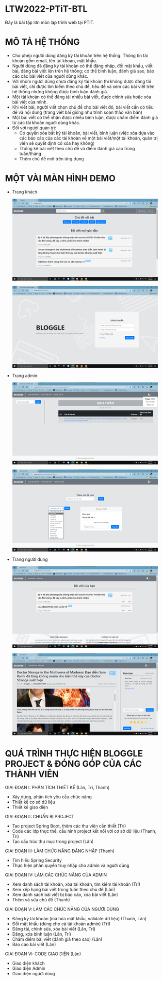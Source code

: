 # LTW2022-PTiT-BTL
Đây là bài tập lớn môn lập trình web tại PTIT.

# MÔ TẢ HỆ THỐNG
- Cho phép người dùng đăng ký tài khoản trên hệ thống. Thông tin tài khoản gồm email, tên tài khoản, mật khẩu.
- Người dùng đã đăng ký tài khoản có thể đăng nhập, đổi mật khẩu, viết bài, đăng bài viết lên trên hệ thống; có thể bình luận, đánh giá sao, báo cáo các bài viết của người dùng khác.
- Với nhóm người dùng chưa đăng ký tài khoản thì không được đăng tải bài viết, chỉ được tìm kiếm theo chủ đề, tiêu đề và xem các bài viết trên hệ thống nhưng không được bình luận đánh giá.
- Một tài khoản có thể đăng tải nhiều bài viết, được chỉnh sửa hoặc xóa bài viết của mình.
- Khi viết bài, người viết chọn chủ đề cho bài viết đó, bài viết cần có tiêu đề và nội dung (trang viết bài giống như trình soạn thảo văn bản)
- Một bài viết có thể nhận được nhiều bình luận, được chấm điểm đánh giá từ các tài khoản người dùng khác.
- Đối với người quản trị:
  - Có quyền xóa bất kỳ tài khoản, bài viết, bình luận (việc xóa dựa vào các báo cáo của các tài khoản về một bài viết/một tài khoản, quản trị viên sẽ quyết định có xóa hay không)
  - Thống kê bài viết theo chủ đề và điểm đánh giá cao trong tuần/tháng.
  - Thêm chủ đề mới trên ứng dụng

# MỘT VÀI MÀN HÌNH DEMO
- Trang khách

  ![alt text](https://github.com/TrongLan/LTW2022-PTiT-BTL/blob/master/BloggleScreenshort/visitor-page(1).png?raw=true)
  
  ![alt text](https://github.com/TrongLan/LTW2022-PTiT-BTL/blob/master/BloggleScreenshort/visitor-page(2).png?raw=true)
  
- Trang admin
  
  ![alt text](https://github.com/TrongLan/LTW2022-PTiT-BTL/blob/master/BloggleScreenshort/admin-page(1).png?raw=true)
  
  ![alt text](https://github.com/TrongLan/LTW2022-PTiT-BTL/blob/master/BloggleScreenshort/admin-page(2).png?raw=true)
  
- Trang người dùng
  
  ![alt text](https://github.com/TrongLan/LTW2022-PTiT-BTL/blob/master/BloggleScreenshort/user-page(1).png?raw=true)
  
  ![alt text](https://github.com/TrongLan/LTW2022-PTiT-BTL/blob/master/BloggleScreenshort/user-page(2).png?raw=true)

# QUÁ TRÌNH THỰC HIỆN BLOGGLE PROJECT & ĐÓNG GÓP CỦA CÁC THÀNH VIÊN
GIAI ĐOẠN I: PHÂN TÍCH THIẾT KẾ (Lân, Trí, Thanh)
- Xây dựng, phân tích yêu cầu chức năng
- Thiết kế cơ sở dữ liệu
- Thiết kế giao diện

GIAI ĐOẠN II: CHUẨN BỊ PROJECT
- Tạo project Spring Boot, thêm các thư viện cần thiết (Trí)
- Code các lớp thực thể, cấu hình project kết nối với cơ sở dữ liệu (Thanh, Trí)
- Tạo cấu trúc thư mục trong project (Lân)

GIAI ĐOẠN III: LÀM CHỨC NĂNG ĐĂNG NHẬP (Thanh)
- Tìm hiểu Spring Security
- Thực hiện phân quyền truy nhập cho admin và người dùng

GIAI ĐOẠN IV: LÀM CÁC CHỨC NĂNG CỦA ADMIN
- Xem danh sách tài khoản, xóa tài khoản, tìm kiếm tài khoản (Trí)
- Xem xếp hạng bài viết trong tuần theo chủ đề (Lân)
- Xem danh sách bài viết bị báo cáo, xóa bài viết (Lân)
- Thêm và sửa chủ đề (Thanh)

GIAI ĐOẠN V: LÀM CÁC CHỨC NĂNG CỦA NGƯỜI DÙNG
- Đăng ký tài khoản (mã hóa mật khẩu, validate dữ liệu) (Thanh, Lân)
- Đổi mật khẩu (dùng cho cả tài khoản admin) (Trí)
- Đăng tải, chỉnh sửa, xóa bài viết (Lân, Trí)
- Đăng, xóa bình luận (Lân, Trí)
- Chấm điểm bài viết (đánh giá theo sao) (Lân)
- Báo cáo bài viết (Lân)

GIAI ĐOẠN VI: CODE GIAO DIỆN (Lân)
- Giao diện khách
- Giao diện Admin
- Giao diện người dùng
